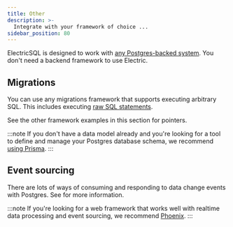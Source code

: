 ```yaml
---
title: Other
description: >-
  Integrate with your framework of choice ...
sidebar_position: 80
---
```


ElectricSQL is designed to work with [any Postgres-backed system](../../usage/installation/postgres.md). You don't need a backend framework to use Electric.

## Migrations

You can use any migrations framework that supports executing arbitrary SQL. This includes executing [raw SQL statements](./sql.md).

See the other framework examples in this section for pointers.

:::note
If you don't have a data model already and you're looking for a tool to define and manage your Postgres database schema, we recommend [using Prisma](./prisma.md).
:::

## Event sourcing

There are lots of ways of consuming and responding to data change events with Postgres. See <DocPageLink path="integrations/event-sourcing" /> for more information.

:::note
If you're looking for a web framework that works well with realtime data processing and event sourcing, we recommend [Phoenix](./phoenix.md).
:::
